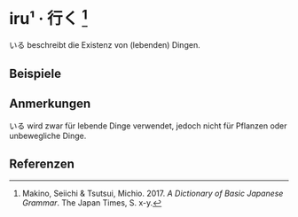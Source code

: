 ---
---

<script setup>
import Example from "../components/Example.vue"
</script>

# iru¹ · 行く [^1]

いる beschreibt die Existenz von (lebenden) Dingen.

## Beispiele

<Example jp="この町には日本人が沢山いる。" de="In diesem Dorf gibt es viele Japaner." />

## Anmerkungen

いる wird zwar für lebende Dinge verwendet, jedoch nicht für Pflanzen oder unbewegliche Dinge.

## Referenzen

[^1]: Makino, Seiichi & Tsutsui, Michio. 2017. *A Dictionary of Basic Japanese Grammar*. The Japan Times, S. x-y.
